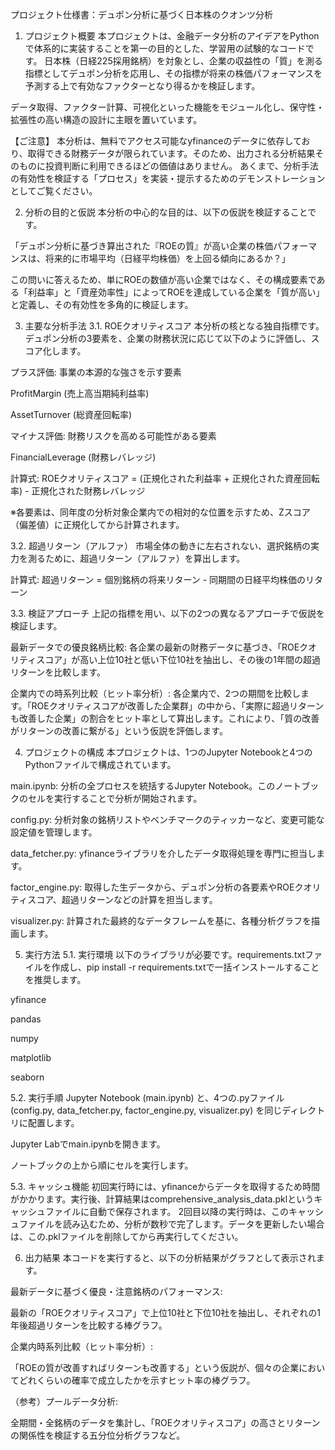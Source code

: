 プロジェクト仕様書：デュポン分析に基づく日本株のクオンツ分析
1. プロジェクト概要
本プロジェクトは、金融データ分析のアイデアをPythonで体系的に実装することを第一の目的とした、学習用の試験的なコードです。 日本株（日経225採用銘柄）を対象とし、企業の収益性の「質」を測る指標としてデュポン分析を応用し、その指標が将来の株価パフォーマンスを予測する上で有効なファクターとなり得るかを検証します。

データ取得、ファクター計算、可視化といった機能をモジュール化し、保守性・拡張性の高い構造の設計に主眼を置いています。

【ご注意】
本分析は、無料でアクセス可能なyfinanceのデータに依存しており、取得できる財務データが限られています。そのため、出力される分析結果そのものに投資判断に利用できるほどの価値はありません。 あくまで、分析手法の有効性を検証する「プロセス」を実装・提示するためのデモンストレーションとしてご覧ください。

2. 分析の目的と仮説
本分析の中心的な目的は、以下の仮説を検証することです。

「デュポン分析に基づき算出された『ROEの質』が高い企業の株価パフォーマンスは、将来的に市場平均（日経平均株価）を上回る傾向にあるか？」

この問いに答えるため、単にROEの数値が高い企業ではなく、その構成要素である「利益率」と「資産効率性」によってROEを達成している企業を「質が高い」と定義し、その有効性を多角的に検証します。

3. 主要な分析手法
3.1. ROEクオリティスコア
本分析の核となる独自指標です。デュポン分析の3要素を、企業の財務状況に応じて以下のように評価し、スコア化します。

プラス評価: 事業の本源的な強さを示す要素

ProfitMargin (売上高当期純利益率)

AssetTurnover (総資産回転率)

マイナス評価: 財務リスクを高める可能性がある要素

FinancialLeverage (財務レバレッジ)

計算式:
ROEクオリティスコア = (正規化された利益率 + 正規化された資産回転率) - 正規化された財務レバレッジ

※各要素は、同年度の分析対象企業内での相対的な位置を示すため、Zスコア（偏差値）に正規化してから計算されます。

3.2. 超過リターン（アルファ）
市場全体の動きに左右されない、選択銘柄の実力を測るために、超過リターン（アルファ）を算出します。

計算式:
超過リターン = 個別銘柄の将来リターン - 同期間の日経平均株価のリターン

3.3. 検証アプローチ
上記の指標を用い、以下の2つの異なるアプローチで仮説を検証します。

最新データでの優良銘柄比較:
各企業の最新の財務データに基づき、「ROEクオリティスコア」が高い上位10社と低い下位10社を抽出し、その後の1年間の超過リターンを比較します。

企業内での時系列比較（ヒット率分析）:
各企業内で、2つの期間を比較します。「ROEクオリティスコアが改善した企業群」の中から、「実際に超過リターンも改善した企業」の割合をヒット率として算出します。これにより、「質の改善がリターンの改善に繋がる」という仮説を評価します。

4. プロジェクトの構成
本プロジェクトは、1つのJupyter Notebookと4つのPythonファイルで構成されています。

main.ipynb: 分析の全プロセスを統括するJupyter Notebook。このノートブックのセルを実行することで分析が開始されます。

config.py: 分析対象の銘柄リストやベンチマークのティッカーなど、変更可能な設定値を管理します。

data_fetcher.py: yfinanceライブラリを介したデータ取得処理を専門に担当します。

factor_engine.py: 取得した生データから、デュポン分析の各要素やROEクオリティスコア、超過リターンなどの計算を担当します。

visualizer.py: 計算された最終的なデータフレームを基に、各種分析グラフを描画します。

5. 実行方法
5.1. 実行環境
以下のライブラリが必要です。requirements.txtファイルを作成し、pip install -r requirements.txtで一括インストールすることを推奨します。

yfinance

pandas

numpy

matplotlib

seaborn

5.2. 実行手順
Jupyter Notebook (main.ipynb) と、4つの.pyファイル (config.py, data_fetcher.py, factor_engine.py, visualizer.py) を同じディレクトリに配置します。

Jupyter Labでmain.ipynbを開きます。

ノートブックの上から順にセルを実行します。

5.3. キャッシュ機能
初回実行時には、yfinanceからデータを取得するため時間がかかります。実行後、計算結果はcomprehensive_analysis_data.pklというキャッシュファイルに自動で保存されます。
2回目以降の実行時は、このキャッシュファイルを読み込むため、分析が数秒で完了します。データを更新したい場合は、この.pklファイルを削除してから再実行してください。

6. 出力結果
本コードを実行すると、以下の分析結果がグラフとして表示されます。

最新データに基づく優良・注意銘柄のパフォーマンス:

最新の「ROEクオリティスコア」で上位10社と下位10社を抽出し、それぞれの1年後超過リターンを比較する棒グラフ。

企業内時系列比較（ヒット率分析）:

「ROEの質が改善すればリターンも改善する」という仮説が、個々の企業においてどれくらいの確率で成立したかを示すヒット率の棒グラフ。

（参考）プールデータ分析:

全期間・全銘柄のデータを集計し、「ROEクオリティスコア」の高さとリターンの関係性を検証する五分位分析グラフなど。